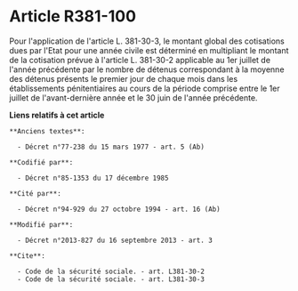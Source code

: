 # Article R381-100

Pour l'application de l'article L. 381-30-3, le montant global des cotisations dues par l'Etat pour une année civile est
déterminé en multipliant le montant de la cotisation prévue à l'article L. 381-30-2 applicable au 1er juillet de l'année
précédente par le nombre de détenus correspondant à la moyenne des détenus présents le premier jour de chaque mois dans les
établissements pénitentiaires au cours de la période comprise entre le 1er juillet de l'avant-dernière année et le 30 juin de
l'année précédente.

**Liens relatifs à cet article**

	**Anciens textes**:

	  - Décret n°77-238 du 15 mars 1977 - art. 5 (Ab)

	**Codifié par**:

	  - Décret n°85-1353 du 17 décembre 1985

	**Cité par**:

	  - Décret n°94-929 du 27 octobre 1994 - art. 16 (Ab)

	**Modifié par**:

	  - Décret n°2013-827 du 16 septembre 2013 - art. 3

	**Cite**:

	  - Code de la sécurité sociale. - art. L381-30-2
	  - Code de la sécurité sociale. - art. L381-30-3

